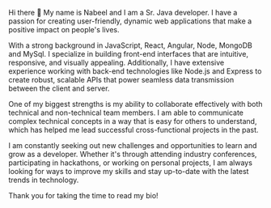 Hi there 👋
My name is Nabeel and I am a Sr. Java developer. I have a passion for creating user-friendly, dynamic web applications that make a positive impact on people's lives.

With a strong background in JavaScript, React, Angular, Node, MongoDB and MySql. I specialize in building front-end interfaces that are intuitive, responsive, and visually appealing. Additionally, I have extensive experience working with back-end technologies like Node.js and Express to create robust, scalable APIs that power seamless data transmission between the client and server.

One of my biggest strengths is my ability to collaborate effectively with both technical and non-technical team members. I am able to communicate complex technical concepts in a way that is easy for others to understand, which has helped me lead successful cross-functional projects in the past.

I am constantly seeking out new challenges and opportunities to learn and grow as a developer. Whether it's through attending industry conferences, participating in hackathons, or working on personal projects, I am always looking for ways to improve my skills and stay up-to-date with the latest trends in technology.

Thank you for taking the time to read my bio!
